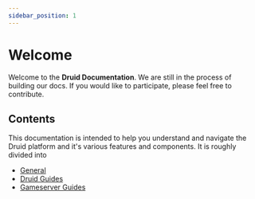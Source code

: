 ```yaml
---
sidebar_position: 1
---
```


# Welcome

Welcome to the **Druid Documentation**.
We are still in the process of building our docs.
If you would like to participate, please feel free to contribute.

## Contents

This documentation is intended to help you understand and navigate the Druid platform and it's various features and components.
It is roughly divided into

- [General](/docs/contribute/intro)
- [Druid Guides](/docs/category/guides)
- [Gameserver Guides](/docs/category/gameservers)